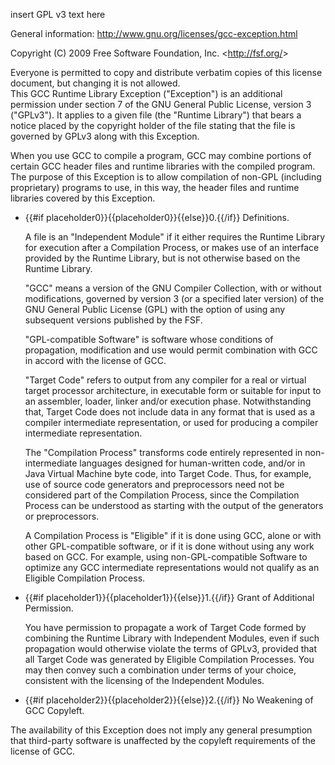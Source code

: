 ﻿insert GPL v3 text here

General information: http://www.gnu.org/licenses/gcc-exception.html

Copyright (C) 2009 Free Software Foundation, Inc. &lt;http://fsf.org/&gt;

Everyone is permitted to copy and distribute verbatim copies of this license document, but changing it is not allowed.   
This GCC Runtime Library Exception (&quot;Exception&quot;) is an additional permission under section 7 of the GNU General Public License, version 3 (&quot;GPLv3&quot;). It applies to a given file (the &quot;Runtime Library&quot;) that bears a notice placed by the copyright holder of the file stating that the file is governed by GPLv3 along with this Exception.

When you use GCC to compile a program, GCC may combine portions of certain GCC header files and runtime libraries with the compiled program. The purpose of this Exception is to allow compilation of non-GPL (including proprietary) programs to use, in this way, the header files and runtime libraries covered by this Exception.

* {{#if placeholder0}}{{placeholder0}}{{else}}0.{{/if}} Definitions.

  A file is an &quot;Independent Module&quot; if it either requires the Runtime Library for execution after a Compilation Process, or makes use of an interface provided by the Runtime Library, but is not otherwise based on the Runtime Library.

  &quot;GCC&quot; means a version of the GNU Compiler Collection, with or without modifications, governed by version 3 (or a specified later version) of the GNU General Public License (GPL) with the option of using any subsequent versions published by the FSF.

  &quot;GPL-compatible Software&quot; is software whose conditions of propagation, modification and use would permit combination with GCC in accord with the license of GCC.

  &quot;Target Code&quot; refers to output from any compiler for a real or virtual target processor architecture, in executable form or suitable for input to an assembler, loader, linker and/or execution phase. Notwithstanding that, Target Code does not include data in any format that is used as a compiler intermediate representation, or used for producing a compiler intermediate representation.

  The &quot;Compilation Process&quot; transforms code entirely represented in non-intermediate languages designed for human-written code, and/or in Java Virtual Machine byte code, into Target Code. Thus, for example, use of source code generators and preprocessors need not be considered part of the Compilation Process, since the Compilation Process can be understood as starting with the output of the generators or preprocessors.

  A Compilation Process is &quot;Eligible&quot; if it is done using GCC, alone or with other GPL-compatible software, or if it is done without using any work based on GCC. For example, using non-GPL-compatible Software to optimize any GCC intermediate representations would not qualify as an Eligible Compilation Process.

* {{#if placeholder1}}{{placeholder1}}{{else}}1.{{/if}} Grant of Additional Permission.

  You have permission to propagate a work of Target Code formed by combining the Runtime Library with Independent Modules, even if such propagation would otherwise violate the terms of GPLv3, provided that all Target Code was generated by Eligible Compilation Processes. You may then convey such a combination under terms of your choice, consistent with the licensing of the Independent Modules.

* {{#if placeholder2}}{{placeholder2}}{{else}}2.{{/if}} No Weakening of GCC Copyleft.

The availability of this Exception does not imply any general presumption that third-party software is unaffected by the copyleft requirements of the license of GCC.